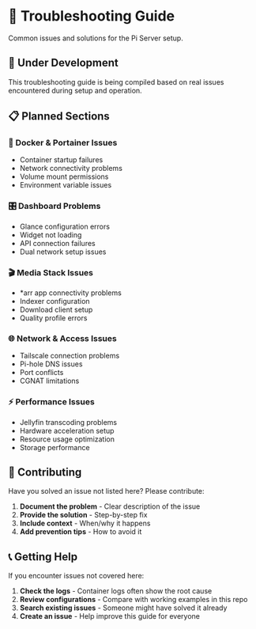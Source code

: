 # 🔧 Troubleshooting Guide

Common issues and solutions for the Pi Server setup.

## 🚧 Under Development

This troubleshooting guide is being compiled based on real issues encountered during setup and operation.

## 📋 Planned Sections

### **🐳 Docker & Portainer Issues**
- Container startup failures
- Network connectivity problems
- Volume mount permissions
- Environment variable issues

### **🎛️ Dashboard Problems**
- Glance configuration errors
- Widget not loading
- API connection failures
- Dual network setup issues

### **🎬 Media Stack Issues**
- *arr app connectivity problems
- Indexer configuration
- Download client setup
- Quality profile errors

### **🌐 Network & Access Issues**
- Tailscale connection problems
- Pi-hole DNS issues
- Port conflicts
- CGNAT limitations

### **⚡ Performance Issues**
- Jellyfin transcoding problems
- Hardware acceleration setup
- Resource usage optimization
- Storage performance

## 🤝 Contributing

Have you solved an issue not listed here? Please contribute:

1. **Document the problem** - Clear description of the issue
2. **Provide the solution** - Step-by-step fix
3. **Include context** - When/why it happens
4. **Add prevention tips** - How to avoid it

## 📞 Getting Help

If you encounter issues not covered here:

1. **Check the logs** - Container logs often show the root cause
2. **Review configurations** - Compare with working examples in this repo
3. **Search existing issues** - Someone might have solved it already
4. **Create an issue** - Help improve this guide for everyone
